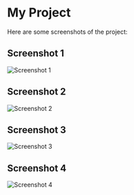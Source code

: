 # My Project

Here are some screenshots of the project:

## Screenshot 1
![Screenshot 1](https://github.com/ziaurrehmanjutt/laravel-test-task/tree/main/screenshots/Add%20Task%20Api%20Post%20.png)

## Screenshot 2
![Screenshot 2](https://github.com/ziaurrehmanjutt/laravel-test-task/tree/main/screenshots/API%20ADD%20Task%20Resposne.png)



## Screenshot 3
![Screenshot 3](https://github.com/ziaurrehmanjutt/laravel-test-task/tree/main/screenshots/API%20GET%20LIST%20Of%20Tasks.png)

## Screenshot 4
![Screenshot 4](https://github.com/ziaurrehmanjutt/laravel-test-task/tree/main/screenshots/Update%20Task%20Status%20API.png)
